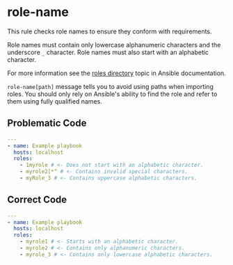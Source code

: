 # role-name

This rule checks role names to ensure they conform with requirements.

Role names must contain only lowercase alphanumeric characters and the underscore `_` character.
Role names must also start with an alphabetic character.

For more information see the [roles directory](https://docs.ansible.com/ansible/devel/dev_guide/developing_collections_structure.html#roles-directory) topic in Ansible documentation.

`role-name[path]` message tells you to avoid using paths when importing roles.
You should only rely on Ansible's ability to find the role and refer to them
using fully qualified names.

## Problematic Code

```yaml
---
- name: Example playbook
  hosts: localhost
  roles:
    - 1myrole # <- Does not start with an alphabetic character.
    - myrole2[*^ # <- Contains invalid special characters.
    - myRole_3 # <- Contains uppercase alphabetic characters.
```

## Correct Code

```yaml
---
- name: Example playbook
  hosts: localhost
  roles:
    - myrole1 # <- Starts with an alphabetic character.
    - myrole2 # <- Contains only alphanumeric characters.
    - myrole_3 # <- Contains only lowercase alphabetic characters.
```

